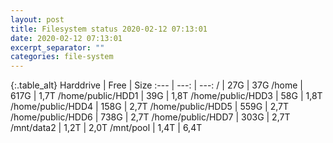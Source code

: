 ```yaml
---
layout: post
title: Filesystem status 2020-02-12 07:13:01
date: 2020-02-12 07:13:01
excerpt_separator: ""
categories: file-system
---
```

{:.table_alt}
Harddrive | Free | Size
:--- | ---: | ---:
/ | 27G | 37G
/home | 617G | 1,7T
/home/public/HDD1 | 39G | 1,8T
/home/public/HDD3 | 58G | 1,8T
/home/public/HDD4 | 158G | 2,7T
/home/public/HDD5 | 559G | 2,7T
/home/public/HDD6 | 738G | 2,7T
/home/public/HDD7 | 303G | 2,7T
/mnt/data2 | 1,2T | 2,0T
/mnt/pool | 1,4T | 6,4T
